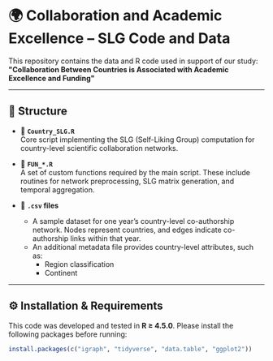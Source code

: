# 🌍 Collaboration and Academic Excellence – SLG Code and Data

This repository contains the data and R code used in support of our study:  
**"Collaboration Between Countries is Associated with Academic Excellence and Funding"**

---

## 📁 Structure

- 🔹 **`Country_SLG.R`**  
  Core script implementing the SLG (Self-Liking Group) computation for country-level scientific collaboration networks.

- 🔹 **`FUN_*.R`**  
  A set of custom functions required by the main script. These include routines for network preprocessing, SLG matrix generation, and temporal aggregation.

- 🔹 **`.csv` files**  
  - A sample dataset for one year’s country-level co-authorship network. Nodes represent countries, and edges indicate co-authorship links within that year.  
  - An additional metadata file provides country-level attributes, such as:
    - Region classification  
    - Continent 

---

## ⚙️ Installation & Requirements

This code was developed and tested in **R ≥ 4.5.0**. Please install the following packages before running:

```r
install.packages(c("igraph", "tidyverse", "data.table", "ggplot2"))

